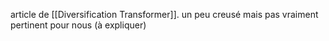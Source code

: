 article de [[Diversification Transformer]]. un peu creusé mais pas vraiment pertinent pour nous (à expliquer)